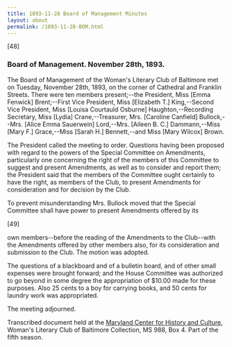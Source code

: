 ```yaml
---
title: 1893-11-28 Board of Management Minutes
layout: about
permalink: /1893-11-28-BOM.html
---
```

[48]

### Board of Management. November 28th, 1893. 

The Board of Management of the Woman's Literary Club of Baltimore met on Tuesday, November 28th, 1893, on the corner of Cathedral and Franklin Streets. There were ten members present;--the President, Miss [Emma Fenwick] Brent;--First Vice President, Miss [Elizabeth T.] King,--Second Vice President, Miss [Louisa Courtauld Osburne] Haughton,--Recording Secretary, Miss [Lydia] Crane,--Treasurer, Mrs. [Caroline Canfield] Bullock,--Mrs. [Alice Emma Sauerwein] Lord,--Mrs. [Aileen B. C.] Dammann,--Miss [Mary F.] Grace,--Miss [Sarah H.] Bennett,--and Miss [Mary Wilcox] Brown.

The President called the meeting to order. Questions having been proposed with regard to the powers of the Special Committee on Amendments, particularly one concerning the right of the members of this Committee to suggest and present Amendments, as well as to consider and report them; the President said that the members of the Committee ought certainly to have the right, as members of the Club, to present Amendments for consideration and for decision by the Club.

To prevent misunderstanding Mrs. Bullock moved that the Special Committee shall have power to present Amendments offered by its

[49]

own members--before the reading of the Amendments to the Club--with the Amendments offered by other members also, for its consideration and submission to the Club. The motion was adopted.

The questions of a blackboard and of a bulletin board, and of other small expenses were brought forward; and the House Committee was authorized to go beyond in some degree the appropriation of $10.00 made for these purposes. Also 25 cents to a boy for carrying books, and 50 cents for laundry work was appropriated.

The meeting adjourned.

Transcribed document held at the [Maryland Center for History and Culture](http://mdhs.org/), Woman's Literary Club of Baltimore Collection, MS 988, Box 4. Part of the fifth season.
